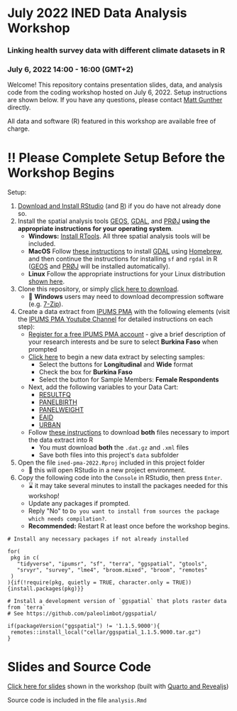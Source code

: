 # July 2022 INED Data Analysis Workshop 
### Linking health survey data with different climate datasets in R 
### July 6, 2022 14:00 - 16:00 (GMT+2)

Welcome! This repository contains presentation slides, data, and analysis code from the coding workshop hosted on July 6, 2022. Setup instructions are shown below. If you have any questions, please contact [Matt Gunther](https://github.com/matt-gunther) directly.

All data and software (R) featured in this workshop are available free of charge.

# 	:bangbang: Please Complete Setup Before the Workshop Begins

Setup: 

  1. [Download and Install RStudio](https://www.rstudio.com/products/rstudio/download/#download) (and [R](https://cran.r-project.org/)) if you do have not already done so.
  2. Install the spatial analysis tools [GEOS](https://libgeos.org/), [GDAL](http://www.gdal.org/), and [PRØJ](http://proj.org/) **using the appropriate instructions for your operating system**.
      - **Windows:** [Install RTools](https://cran.r-project.org/bin/windows/Rtools/). All three spatial analysis tools will be included.
      - **MacOS** Follow [these instructions](https://r-spatial.github.io/sf/index.html#macos) to install [GDAL](http://www.gdal.org/) using [Homebrew](https://brew.sh/), and then continue the instructions for installing `sf` and `rgdal` in R ([GEOS](https://libgeos.org/) and [PRØJ](http://proj.org/) will be installed automatically).
      - **Linux** Follow the appropriate instructions for your Linux distribution [shown here](https://r-spatial.github.io/sf/index.html#linux).
  4. Clone this repository, or simply [click here to download](https://github.com/matt-gunther/ined-pma-2022/archive/refs/heads/main.zip).
      - :open_file_folder: **Windows** users may need to download decompression software (e.g. [7-Zip](https://www.7-zip.org/)).
  5. Create a data extract from [IPUMS PMA](https://pma.ipums.org/pma-action/variables/group?unit_of_analysis=person) with the following elements (visit the [IPUMS PMA Youtube Channel](https://www.youtube.com/playlist?list=PLHMF4C5RDaejhm4Hdm3fulvaoKkhTrOHa) for detailed instructions on each step):
      - [Register for a free IPUMS PMA account](https://pma.ipums.org/pma/register.shtml) - give a brief description of your research interests and be sure to select **Burkina Faso** when prompted
      - [Click here](https://pma.ipums.org/pma-action/samples) to begin a new data extract by selecting samples: 
         - Select the buttons for **Longitudinal** and **Wide** format
         - Check the box for **Burkina Faso**
         - Select the button for Sample Members: **Female Respondents**
      - Next, add the following variables to your Data Cart: 
         - [RESULTFQ](https://pma.ipums.org/pma-action/variables/RESULTFQ) 
         - [PANELBIRTH](https://pma.ipums.org/pma-action/variables/PANELBIRTH)
         - [PANELWEIGHT](https://pma.ipums.org/pma-action/variables/PANELWEIGHT)
         - [EAID](https://pma.ipums.org/pma-action/variables/EAID)
         - [URBAN](https://pma.ipums.org/pma-action/variables/URBAN)
      - Follow [these instructions](https://tech.popdata.org/pma-data-hub/posts/2020-12-10-get-ipums-pma-data/index.html#fixed-width-data-format-dat) to download **both** files necessary to import the data extract into R 
         - You must download **both** the `.dat.gz` and `.xml` files 
         - Save both files into this project's `data` subfolder
  6. Open the file `ined-pma-2022.Rproj` included in this project folder
      - :rocket: this will open RStudio in a new project environment.
  7. Copy the following code into the `Console` in RStudio, then press `Enter`.
      - :hourglass: it may take several minutes to install the packages needed for this workshop!
      - Update any packages if prompted.
      - Reply "No" to `Do you want to install from sources the package which needs compilation?`.
      - **Recommended:** Restart R at least once before the workshop begins.
  
 ```
# Install any necessary packages if not already installed 

for(
  pkg in c(
    "tidyverse", "ipumsr", "sf", "terra", "ggspatial", "gtools",
    "srvyr", "survey", "lme4", "broom.mixed", "broom", "remotes"
  )
){if(!require(pkg, quietly = TRUE, character.only = TRUE)){install.packages(pkg)}}

# Install a development version of `ggspatial` that plots raster data from `terra`
# See https://github.com/paleolimbot/ggspatial/

if(packageVersion("ggspatial") != '1.1.5.9000'){
  remotes::install_local("cellar/ggspatial_1.1.5.9000.tar.gz")
}
 ```
  

# Slides and Source Code

[Click here for slides](https://ipums-global-health.github.io/ined-pma-2022/slides.html) shown in the workshop (built with [Quarto and Revealjs](https://quarto.org/docs/presentations/revealjs/))

Source code is included in the file `analysis.Rmd`

